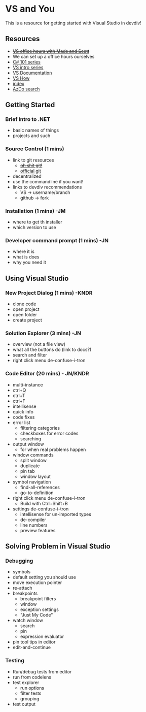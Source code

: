 # VS and You
This is a resource for getting started with Visual Studio in devdiv!

## Resources

- ~~[VS office hours with Mads and Scott](https://www.youtube.com/playlist?list=PLReL099Y5nRem6UA4w849hTfd0LzBIsAk)~~
- We can set up a office hours ourselves
- [C# 101 series](https://channel9.msdn.com/Series/CSharp-101/?WT.mc_id=Educationalcsharp-c9-scottha)
- [VS intro series](https://channel9.msdn.com/Series/Intro-to-Visual-Studio/?WT.mc_id=Educationalvside-c9-niner)
- [VS Documentation](https://docs.microsoft.com/en-us/dotnet/core/tutorials/with-visual-studio?tabs=csharp)
- [VS How](https://aka.ms/vshow)
- [index](http://index)
- [AzDo search](https://dev.azure.com/devdiv/DevDiv/_search?text=test&type=code&action=contents)

## Getting Started

### Brief Intro to .NET

- basic names of things
- projects and such

### Source Control (1 mins)

- link to git resources
  - ~~[oh shit git!](https://ohshitgit.com/)~~
  - [official git](https://git-scm.com/docs/gittutorial)
- decentralized
- use the commandline if you want!
- links to devdiv recommendations
  - VS -> username/branch
  - github -> fork

### Installation (1 mins) -JM

- where to get th installer
- which version to use

### Developer command prompt (1 mins) -JN

- where it is
- what is does
- why you need it

## Using Visual Studio

### New Project Dialog (1 mins) -KNDR

- clone code
- open project
- open folder
- create project

### Solution Explorer (3 mins) -JN

- overview (not a file view)
- what all the buttons do (link to docs?)
- search and filter
- right click menu de-confuse-i-tron

### Code Editor (20 mins) - JN/KNDR

- multi-instance
- ctrl+Q
- ctrl+T
- ctrl+F
- intellisense
- quick info
- code fixes
- error list
  - filtering categories
  - checkboxes for error codes
  - searching
- output window
  - for when real problems happen
- window commands
  - split window
  - duplicate
  - pin tab
  - window layout
- symbol navigation
  - find-all-references
  - go-to-definition
- right click menu de-confuse-i-tron
  - Build with Ctrl+Shift+B
- settings de-confuse-i-tron
  - intellisense for un-imported types
  - de-compiler
  - line numbers
  - preview features

## Solving Problem in Visual Studio

### Debugging

- symbols
- default setting you should use
- move execution pointer
- re-attach
- breakpoints
  - breakpoint filters
  - window
  - exception settings
  - "Just My Code"
- watch window
  - search
  - pin
  - expression evaluator
- pin tool tips in editor
- edit-and-continue

### Testing

- Run/debug tests from editor
- run from codelens
- test explorer
  - run options
  - filter tests
  - grouping
- test output
